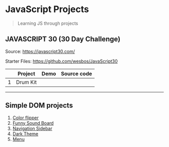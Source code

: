 # JavaScript Projects

> Learning JS through projects
## JAVASCRIPT 30 (30 Day Challenge)

Source: https://javascript30.com/

Starter Files: https://github.com/wesbos/JavaScript30

||Project|Demo|Source code|
|---|---|---|---|
|1|Drum Kit|||

___
## Simple DOM projects

1. [Color flipper](https://github.com/Greeshma2903/Colour-flipper-game)
2. [Funny Sound Board](https://github.com/Greeshma2903/Funny-Sound-Board)
3. [Navigation Sidebar](https://github.com/Greeshma2903/Navigation-Sidebar)
4. [Dark Theme](https://github.com/Greeshma2903/Dark-theme-toggle-button)
5. [Menu](https://github.com/Greeshma2903/JavaScript-projects/tree/main/menu-setup)

